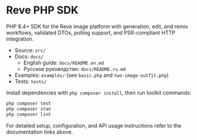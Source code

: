 # Reve PHP SDK

PHP 8.4+ SDK for the Reve image platform with generation, edit, and remix workflows, validated DTOs, polling support, and PSR-compliant HTTP integration.

- Source: `src/`
- Docs: `docs/`
  - English guide: `docs/README.en.md`
  - Русское руководство: `docs/README.ru.md`
- Examples: `examples/` (see `basic.php` and `two-image-outfit.php`)
- Tests: `tests/`

Install dependencies with `php composer install`, then run toolkit commands:

```bash
php composer test
php composer stan
php composer lint
```

For detailed setup, configuration, and API usage instructions refer to the documentation links above.

